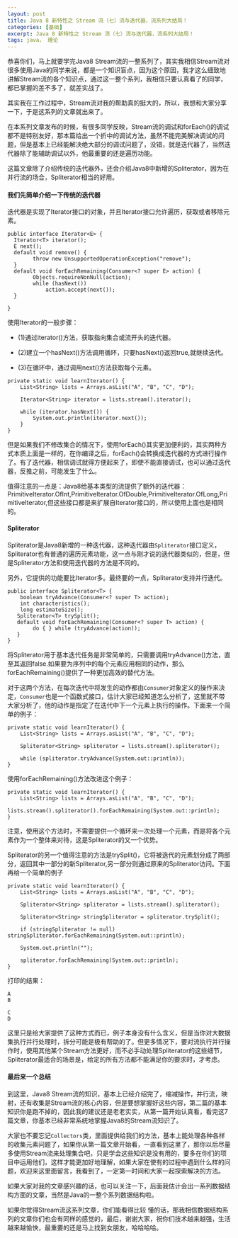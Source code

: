 ```yaml
---
layout: post
title: Java 8 新特性之 Stream 流（七）流与迭代器，流系列大结局！
categories: [基础]
excerpt: Java 8 新特性之 Stream 流（七）流与迭代器，流系列大结局！
tags: java， 理论  
---
```

恭喜你们，马上就要学完Java8 Stream流的一整系列了，其实我相信Stream流对很多使用Java的同学来说，都是一个知识盲点，因为这个原因，我才这么细致地讲解Stream流的各个知识点，通过这一整个系列，我相信只要认真看了的同学，都已掌握的差不多了，就差实战了。

其实我在工作过程中，Stream流对我的帮助真的挺大的，所以，我想和大家分享一下，于是这系列的文章就出来了。

在本系列文章发布的时候，有很多同学反映，Stream流的调试和forEach()的调试都不是特别友好，那本篇给出一个折中的调试方法，虽然不能完美解决调试的问题，但是基本上已经能解决绝大部分的调试问题了，没错，就是迭代器了，当然迭代器除了能辅助调试以外，他最重要的还是遍历功能。

这篇文章除了介绍传统的迭代器外，还会介绍Java8中新增的Spliterator，因为在并行流的场合，Spliterator相当的好用。

#### 我们先简单介绍一下传统的迭代器

迭代器是实现了Iterator接口的对象，并且Iterator接口允许遍历，获取或者移除元素。

```
public interface Iterator<E> {
  Iterator<T> iterator();
  E next();
  default void remove() {
        throw new UnsupportedOperationException("remove");
  }
  default void forEachRemaining(Consumer<? super E> action) {
        Objects.requireNonNull(action);
        while (hasNext())
            action.accept(next());
  }

}
```

使用Iterator的一般步骤：

* (1)通过iterator()方法，获取指向集合或流开头的迭代器。

* (2)建立一个hasNext()方法调用循环，只要hasNext()返回true,就继续迭代。

* (3)在循环中，通过调用next()方法获取每个元素。

```
private static void learnIterator() {
    List<String> lists = Arrays.asList("A", "B", "C", "D");

    Iterator<String> iterator = lists.stream().iterator();

    while (iterator.hasNext()) {
        System.out.println(iterator.next());
    }
}
```

但是如果我们不修改集合的情况下，使用forEach()其实更加便利的，其实两种方式本质上面是一样的，在你编译之后，forEach()会转换成迭代器的方式进行操作了。有了迭代器，相信调试就得方便起来了，即使不能直接调试，也可以通过迭代器，反推之前，可能发生了什么。

值得注意的一点是：Java8给基本类型的流提供了额外的迭代器：PrimitiveIterator.OfInt,PrimitiveIterator.OfDouble,PrimitiveIterator.OfLong,PrimitiveIterator,但这些接口都是来扩展自Iterator接口的，所以使用上面也是相同的。

#### Spliterator

Spliterator是Java8新增的一种迭代器，这种迭代器由`Spliterator`接口定义，Spliterator也有普通的遍历元素功能，这一点与刚才说的迭代器类似的，但是，但是Spliterator方法和使用迭代器的方法是不同的。

另外，它提供的功能要比Iterator多。最终要的一点，Spliterator支持并行迭代。

```
public interface Spliterator<T> {
    boolean tryAdvance(Consumer<? super T> action);
    int characteristics();
    long estimateSize();
   Spliterator<T> trySplit();
   default void forEachRemaining(Consumer<? super T> action) {
        do { } while (tryAdvance(action));
   }
}
```

将Spliterator用于基本迭代任务是非常简单的，只需要调用tryAdvance()方法，直至其返回false.如果要为序列中的每个元素应用相同的动作，那么forEachRemaining()提供了一种更加高效的替代方法。

对于这两个方法，在每次迭代中将发生的动作都由`Consumer`对象定义的操作来决定，`Consumer`也是一个函数式接口，估计大家已经知道怎么分析了，这里就不带大家分析了，他的动作是指定了在迭代中下一个元素上执行的操作。下面来一个简单的例子：

```
private static void learnIterator() {
    List<String> lists = Arrays.asList("A", "B", "C", "D");

    Spliterator<String> spliterator = lists.stream().spliterator();

    while (spliterator.tryAdvance(System.out::println));
}
```

使用forEachRemaining()方法改进这个例子：

```
private static void learnIterator() {
    List<String> lists = Arrays.asList("A", "B", "C", "D");
    lists.stream().spliterator().forEachRemaining(System.out::println);
}
```

注意，使用这个方法时，不需要提供一个循环来一次处理一个元素，而是将各个元素作为一个整体来对待，这是Spliterator的又一个优势。

Spliterator的另一个值得注意的方法是trySplit()，它将被迭代的元素划分成了两部分，返回其中一部分的新Spliterator,另一部分则通过原来的Spliterator访问。下面再给一个简单的例子

```
private static void learnIterator() {
    List<String> lists = Arrays.asList("A", "B", "C", "D");

    Spliterator<String> spliterator = lists.stream().spliterator();

    Spliterator<String> stringSpliterator = spliterator.trySplit();

    if (stringSpliterator != null) stringSpliterator.forEachRemaining(System.out::println);

    System.out.println("");

    spliterator.forEachRemaining(System.out::println);
}
```

打印的结果：

```
A
B

C
D
```

这里只是给大家提供了这种方式而已，例子本身没有什么含义，但是当你对大数据集执行并行处理时，拆分可能是极有帮助的了。但更多情况下，要对流执行并行操作时，使用其他某个Stream方法更好，而不必手动处理Spliterator的这些细节，Spliterator最适合的场景是，给定的所有方法都不能满足你的要求时，才考虑。

#### 最后来一个总结

到这里，Java8 Stream流的知识，基本上已经介绍完了，缩减操作，并行流，映射，还有收集是Stream流的核心内容，但是要想掌握好这些内容，第二篇的基本知识你是跑不掉的，因此我的建议还是老老实实，从第一篇开始认真看，看完这7篇文章，你基本已经非常系统地掌握Java8的Stream流知识了。

大家也不要忘记`Collectors`类，里面提供给我们的方法，基本上能处理各种各样的收集元素问题了，如果你从第一篇文章开始看，一直看到这里了，那你以后尽量多使用Stream流来处理集合吧，只是学会这些知识是没有用的，要多在你们的项目中运用他们，这样才能更加好地理解，如果大家在使有的过程中遇到什么样的问题，欢迎来这里面留言，我看到了，一定第一时间和大家一起探索解决的方法。

如果大家对我的文章感兴趣的话，也可以关注一下，后面我估计会出一系列数据结构方面的文章，当然是Java的一整个系列数据结构啦。

如果你觉得Stream流这系列文章，你们能看得比较
懂的话，那我相信数据结构系列的文章你们也会有同样的感觉的，最后，谢谢大家，祝你们技术越来越强，生活越来越愉快，最重要的还是马上找到女朋友，哈哈哈哈。
